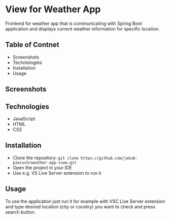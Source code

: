 # View for Weather App
Frontend for weather app that is communicating with Spring Boot application and displays current weather information for specific location.

## Table of Contnet
- Screenshots
- Technlologies
- Installation
- Usage

## Screenshots

## Technologies
- JavaScript
- HTML
- CSS

## Installation
- Clone the repository: `git clone https://github.com/jakub-piecuch/weather-app-view.git`
- Open the project in your IDE
- Use e.g. VS Live Server extension to run it

## Usage
To use the application just run it for example with VSC Live Server extension and type desired location (city or country) you want to check and press search button.
